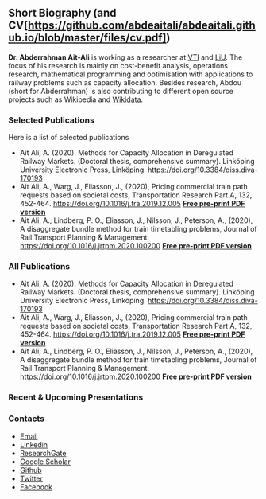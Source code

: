 ## Short Biography (and CV[https://github.com/abdeaitali/abdeaitali.github.io/blob/master/files/cv.pdf])
**Dr. Abderrahman Ait-Ali** is working as a researcher at [VTI](https://www.vti.se/en/employees/abderrahman-ait-ali) and [LiU](https://liu.se/en/employee/abdai17). The focus of his research is mainly on cost-benefit analysis, operations research, mathematical programming and optimisation with applications to railway problems such as capacity allocation. 
Besides research, Abdou (short for Abderrahman) is also contributing to different open source projects such as Wikipedia and [Wikidata](https://www.wikidata.org/wiki/Wikidata:Main_Page).

### Selected Publications
Here is a list of selected publications
* Ait Ali, A. (2020). Methods for Capacity Allocation in Deregulated Railway Markets. (Doctoral thesis, comprehensive summary). Linköping University Electronic Press, Linköping. https://doi.org/10.3384/diss.diva-170193
* Ait Ali, A., Warg, J., Eliasson, J., (2020), Pricing commercial train path requests based on societal costs, Transportation Research Part A, 132, 452-464. https://doi.org/10.1016/j.tra.2019.12.005 **[Free pre-print PDF version](https://github.com/abdeaitali/abdeaitali.github.io/blob/master/files/TP1.pdf)**
* Ait Ali, A., Lindberg, P. O., Eliasson, J., Nilsson, J., Peterson, A., (2020), A disaggregate bundle method for train timetabling problems, Journal of Rail Transport Planning & Management. https://doi.org/10.1016/j.jrtpm.2020.100200 **[Free pre-print PDF version](https://github.com/abdeaitali/abdeaitali.github.io/blob/master/files/BM.pdf)**

### All Publications
* Ait Ali, A. (2020). Methods for Capacity Allocation in Deregulated Railway Markets. (Doctoral thesis, comprehensive summary). Linköping University Electronic Press, Linköping. https://doi.org/10.3384/diss.diva-170193
* Ait Ali, A., Warg, J., Eliasson, J., (2020), Pricing commercial train path requests based on societal costs, Transportation Research Part A, 132, 452-464. https://doi.org/10.1016/j.tra.2019.12.005 **[Free pre-print PDF version](https://github.com/abdeaitali/abdeaitali.github.io/blob/master/files/TP1.pdf)**
* Ait Ali, A., Lindberg, P. O., Eliasson, J., Nilsson, J., Peterson, A., (2020), A disaggregate bundle method for train timetabling problems, Journal of Rail Transport Planning & Management. https://doi.org/10.1016/j.jrtpm.2020.100200 **[Free pre-print PDF version](https://github.com/abdeaitali/abdeaitali.github.io/blob/master/files/BM.pdf)**

### Recent & Upcoming Presentations

### Contacts
* [Email](mailto:abde.aitali@live.com) 
* [Linkedin](https://www.linkedin.com/in/abdeaitali/)
* [ResearchGate](https://www.researchgate.net/profile/Abderrahman_Ait-Ali)
* [Google Scholar](https://scholar.google.com/citations?user=3t1aBqYAAAAJ&hl=en&authuser=1)
* [Github](https://github.com/abdeaitali)
* [Twitter](https://twitter.com/AbdeAitali)
* [Facebook](https://www.facebook.com/abde7aitali/)
